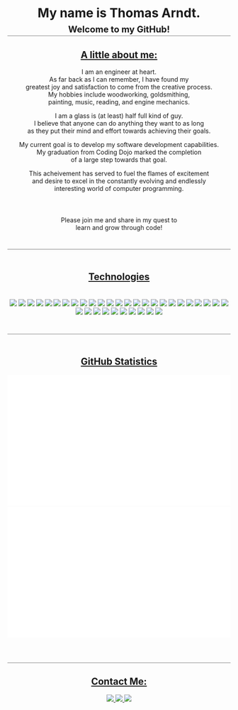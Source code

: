 <h1 align="center" style="border-bottom: 1px solid gray">My name is Thomas Arndt.
    <span style="font-size: 20px"><br>Welcome to my GitHub!</span>
</h1>
<h2 align="center" style="text-decoration: underline">A little about me:</h2>
<div align="center">
<p align="center">
    I am an engineer at heart.<br>
    As far back as I can remember, I have found my<br>
    greatest joy and satisfaction to come from the creative process.<br>
    My hobbies include woodworking, goldsmithing,<br>
    painting, music, reading, and engine mechanics.<br>
</p>
<p align="center">
    I am a glass is (at least) half full kind of guy.<br>
    I believe that anyone can do anything they want to as long<br>
    as they put their mind and effort towards achieving their goals.<br>
</p>
<p align="center">
    My current goal is to develop my software development capabilities.<br>
    My graduation from Coding Dojo marked the completion<br>
    of a large step towards that goal.<br>
</p>
</p align="center">
    This acheivement has served to fuel the flames of excitement<br>
    and desire to excel in the constantly evolving and endlessly<br>
    interesting world of computer programming.
</p>
<p align="center" style="border-bottom: 1px solid gray; padding: 40px 0">
    Please join me and share in my quest to<br>
    learn and grow through code!
</p>
<h2 style="padding-top: 20px; text-decoration: underline">Technologies</h2>
<p align="center" style="border-bottom: 1px solid gray; padding: 20px 0 40px 0">
    <img src="https://img.shields.io/badge/-HTML-E34F26?style=for-the-badge&logo=html5&logoColor=white"/>
    <img src="https://img.shields.io/badge/-CSS-1572B6?style=for-the-badge&logo=css3&logoColor=white"/>
    <img src="https://img.shields.io/badge/-Javascript-000000?style=for-the-badge&logo=javascript"/>
    <img src="https://img.shields.io/badge/-BOOTSTRAP-7952B3?style=for-the-badge&logo=bootstrap&logoColor=FFFFFF"/>
    <img src="https://img.shields.io/badge/-Python-F7F044?style=for-the-badge&logo=python&logoColor=3776AB"/>
    <img src="https://img.shields.io/badge/-Flask-000000?style=for-the-badge&logo=flask&logoColor=FFFFFF"/>
    <img src="https://img.shields.io/badge/-MYSQL-F29800?style=for-the-badge&logo=mysql&logoColor=000000"/>
    <img src="https://img.shields.io/badge/-NODE.JS-FFFFFF?style=for-the-badge&logo=node.js&logoColor=339933"/>
    <img src="https://img.shields.io/badge/-REACT-333333?style=for-the-badge&logo=react&logoColor=61DAFB"/>
    <img src="https://img.shields.io/badge/-EXPRESS-00BF5B?style=for-the-badge&logo=express&logoColor=000000"/>
    <img src="https://img.shields.io/badge/-MONGODB-FFFFFF?style=for-the-badge&logo=mongodb&logoColor=47A248"/>
    <img src="https://img.shields.io/badge/-SPRING-00793B?style=for-the-badge&logo=spring&logoColor=6DB33F"/>
    <img src="https://img.shields.io/badge/-TOMCAT-F8DC75?style=for-the-badge&logo=apachetomcat&logoColor=000000"/>
    <img src="https://img.shields.io/badge/-.NET-512BD4?style=for-the-badge&logo=dotnet&logoColor=000000"/>
    <img src="https://img.shields.io/badge/-Razer-000000?style=for-the-badge&logo=razer&logoColor=00FF00"/>
    <img src="https://img.shields.io/badge/-SSMS-FFFFFF?style=for-the-badge&logo=microsoftsqlserver&logoColor=CC2927"/>
    <img src="https://img.shields.io/badge/-Vue.js-4FC08D?style=for-the-badge&logo=vue.js&logoColor=000000"/>
    <img src="https://img.shields.io/badge/-RabbitMQ-FF6600?style=for-the-badge&logo=rabbitmq&logoColor=FFFFFF"/>
    <img src="https://img.shields.io/badge/-GODOT-FFFFFF?style=for-the-badge&logo=godotengine&logoColor=478CBF"/>
    <img src="https://img.shields.io/badge/-Apache2-D22128?style=for-the-badge&logo=apache&logoColor=FFFFFF"/>
    <img src="https://img.shields.io/badge/-GUNICORN-499848?style=for-the-badge&logo=gunicorn&logoColor=FFFFFF"/>
    <img src="https://img.shields.io/badge/-DOCKER-2496ED?style=for-the-badge&logo=docker&logoColor=FFFFFF"/>
    <img src="https://img.shields.io/badge/-VSCODE-333333?style=for-the-badge&logo=visualstudiocode&logoColor=007ACC"/>
    <img src="https://img.shields.io/badge/-SPRING TOOL SUITE-333333?style=for-the-badge&logo=spring&logoColor=6DB33F"/>
    <img src="https://img.shields.io/badge/-ADOBE PHOTOSHOP-31A8FF?style=for-the-badge&logo=adobephotoshop&logoColor=FFFFFF"/>
    <img src="https://img.shields.io/badge/-GIMP-5C5543?style=for-the-badge&logo=gimp&logoColor=FFFFFF"/>
    <img src="https://img.shields.io/badge/-INKSCAPE-000000?style=for-the-badge&logo=inkscape&logoColor=FFFFFF"/>
    <img src="https://img.shields.io/badge/-BLENDER 3D-333333?style=for-the-badge&logo=blender&logoColor=F5792A"/>
    <img src="https://img.shields.io/badge/-GITHUB-181717?style=for-the-badge&logo=github&logoColor=FFFFFF"/>
    <img src="https://img.shields.io/badge/-GIT-181717?style=for-the-badge&logo=git&logoColor=F05032"/>
    <img src="https://img.shields.io/badge/-POSTMAN-FF6C37?style=for-the-badge&logo=postman&logoColor=FFFFFF"/>
    <img src="https://img.shields.io/badge/-FIGMA-31A8FF?style=for-the-badge&logo=figma&logoColor=F24E1E"/>
    <img src="https://img.shields.io/badge/-TRELLO-0052CC?style=for-the-badge&logo=trello&logoColor=FFFFFF"/>
    <img src="https://img.shields.io/badge/-JIRA-FFFFFF?style=for-the-badge&logo=jira&logoColor=0052CC"/>
    <img src="https://img.shields.io/badge/-AMAZON AWS-FF9900?style=for-the-badge&logo=amazonaws&logoColor=232F3E"/>
</p>
<h2 style="padding-top: 20px; text-decoration: underline">GitHub Statistics</h2>
<img src="https://raw.githubusercontent.com/Thomas-Arndt/github-stats/master/generated/languages.svg#gh-dark-mode-only"/>
<img src="https://raw.githubusercontent.com/Thomas-Arndt/github-stats/master/generated/overview.svg#gh-dark-mode-only"/>
<p align="center" style="border-bottom: 1px solid gray; padding-bottom: 40px"> 
</p>
<h2 style="text-decoration: underline">Contact Me:</h2>
<p align="center">
    <a href="mailto:arndtt42@gmail.com?subject=Hello from your GitHub page!" target="_blank" rel="noopener noreferrer">
    <img src="https://img.shields.io/badge/-GMAIL-FFFFFF?style=for-the-badge&logo=gmail&logoColor=E45139"/>
    </a>
    <a href="https://www.linkedin.com/in/thomas-arndt-developer/" target="_blank" rel="noopener noreferrer"><img src="https://img.shields.io/badge/-LinkedIn-333333?style=for-the-badge&logo=linkedin&logoColor=0A66C2"/>
    </a>
    <a href="https://discordapp.com/users/441066200286494720" target="_blank" rel="noopener noreferrer"><img src="https://img.shields.io/badge/-DISCORD-444444?style=for-the-badge&logo=discord&logoColor=7289DA"/>
    </a>
</p>
